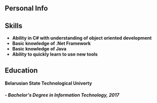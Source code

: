 ## Personal Info

## Skills
- **Ability in C# with understanding of object oriented development**
- **Basic knowledge of .Net Framework** 
- **Basic knowledge of Java**
- **Ability to quickly learn to use new tools**

## Education
#### **Belarusian State Technological Univerty**     ####   
##### - Bachelor's Degree in Information Technology, 2017
